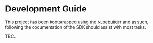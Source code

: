 # Development Guide

This project has been bootstrapped using the [Kubebuilder](kubebuilder) and as such, following the documentation of 
the SDK should assist with most tasks.

TBC...

[kubebuilder]: https://book.kubebuilder.io/introduction
